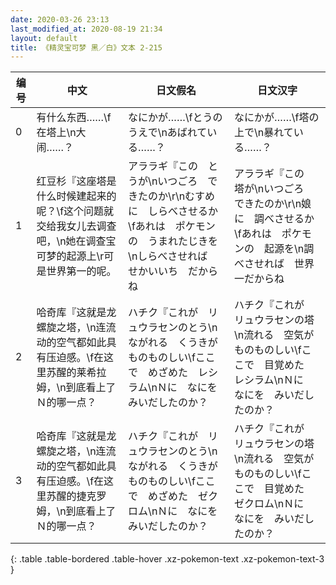 ```yaml
---
date: 2020-03-26 23:13
last_modified_at: 2020-08-19 21:34
layout: default
title: 《精灵宝可梦 黑／白》文本 2-215
---
```

| 编号 | 中文 | 日文假名 | 日文汉字 |
| ---- | ---- | ---- | --- |
| 0 | 有什么东西……\f在塔上\n大闹……？ | なにかが……\fとうの　うえで\nあばれている……？ | なにかが……\f塔の　上で\n暴れている……？ |
| 1 | 红豆杉『这座塔是什么时候建起来的呢？\f这个问题就交给我女儿去调查吧，\n她在调查宝可梦的起源上\r可是世界第一的呢。 | アララギ『この　とうが\nいつごろ　できたのか\r\nむすめに　しらべさせるか\fあれは　ポケモンの　うまれたじきを\nしらべさせれば　せかいいち　だからね | アララギ『この　塔が\nいつごろ　できたのか\r\n娘に　調べさせるか\fあれは　ポケモンの　起源を\n調べさせれば　世界一だからね |
| 2 | 哈奇库『这就是龙螺旋之塔，\n连流动的空气都如此具有压迫感。\f在这里苏醒的莱希拉姆，\n到底看上了Ｎ的哪一点？ | ハチク『これが　リュウラセンのとう\nながれる　くうきが　ものものしい\fここで　めざめた　レシラム\nＮに　なにを　みいだしたのか？ | ハチク『これが　リュウラセンの塔\n流れる　空気が　ものものしい\fここで　目覚めた　レシラム\nＮに　なにを　みいだしたのか？ |
| 3 | 哈奇库『这就是龙螺旋之塔，\n连流动的空气都如此具有压迫感。\f在这里苏醒的捷克罗姆，\n到底看上了Ｎ的哪一点？ | ハチク『これが　リュウラセンのとう\nながれる　くうきが　ものものしい\fここで　めざめた　ゼクロム\nＮに　なにを　みいだしたのか？ | ハチク『これが　リュウラセンの塔\n流れる　空気が　ものものしい\fここで　目覚めた　ゼクロム\nＮに　なにを　みいだしたのか？ |
{: .table .table-bordered .table-hover .xz-pokemon-text .xz-pokemon-text-3 }